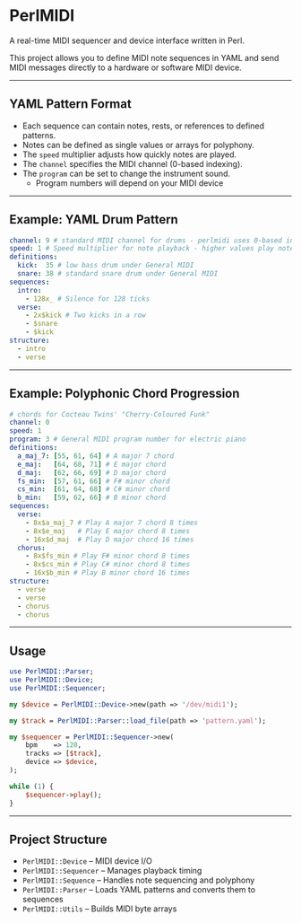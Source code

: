 # PerlMIDI

A real-time MIDI sequencer and device interface written in Perl.

This project allows you to define MIDI note sequences in YAML and send MIDI messages directly to a hardware or software MIDI device.

---

## YAML Pattern Format
- Each sequence can contain notes, rests, or references to defined patterns.
- Notes can be defined as single values or arrays for polyphony.
- The `speed` multiplier adjusts how quickly notes are played.
- The `channel` specifies the MIDI channel (0-based indexing).
- The `program` can be set to change the instrument sound.
    - Program numbers will depend on your MIDI device

---

## Example: YAML Drum Pattern

```yaml
channel: 9 # standard MIDI channel for drums - perlmidi uses 0-based indexing
speed: 1 # Speed multiplier for note playback - higher values play notes faster
definitions:
  kick:  35 # low bass drum under General MIDI
  snare: 38 # standard snare drum under General MIDI
sequences:
  intro:
    - 128x_ # Silence for 128 ticks
  verse:
    - 2x$kick # Two kicks in a row
    - $snare
    - $kick
structure:
  - intro
  - verse
```

---

## Example: Polyphonic Chord Progression

```yaml
# chords for Cocteau Twins' "Cherry-Coloured Funk"
channel: 0
speed: 1
program: 3 # General MIDI program number for electric piano
definitions:
  a_maj_7: [55, 61, 64] # A major 7 chord
  e_maj:   [64, 68, 71] # E major chord
  d_maj:   [62, 66, 69] # D major chord
  fs_min:  [57, 61, 66] # F# minor chord
  cs_min:  [61, 64, 68] # C# minor chord
  b_min:   [59, 62, 66] # B minor chord
sequences:
  verse:
    - 8x$a_maj_7 # Play A major 7 chord 8 times
    - 8x$e_maj   # Play E major chord 8 times
    - 16x$d_maj  # Play D major chord 16 times
  chorus:
    - 8x$fs_min # Play F# minor chord 8 times
    - 8x$cs_min # Play C# minor chord 8 times
    - 16x$b_min # Play B minor chord 16 times
structure:
  - verse
  - verse
  - chorus
  - chorus
```

---

## Usage

```perl
use PerlMIDI::Parser;
use PerlMIDI::Device;
use PerlMIDI::Sequencer;

my $device = PerlMIDI::Device->new(path => '/dev/midi1');

my $track = PerlMIDI::Parser::load_file(path => 'pattern.yaml');

my $sequencer = PerlMIDI::Sequencer->new(
    bpm    => 120,
    tracks => [$track],
    device => $device,
);

while (1) {
    $sequencer->play();
}
```

---

## Project Structure

- `PerlMIDI::Device` – MIDI device I/O
- `PerlMIDI::Sequencer` – Manages playback timing
- `PerlMIDI::Sequence` – Handles note sequencing and polyphony
- `PerlMIDI::Parser` – Loads YAML patterns and converts them to sequences
- `PerlMIDI::Utils` – Builds MIDI byte arrays

